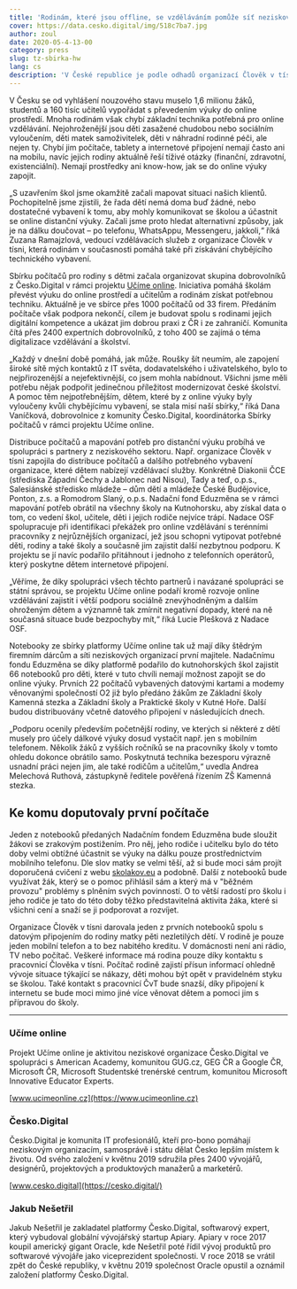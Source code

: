 ```yaml
---
title: 'Rodinám, které jsou offline, se vzděláváním pomůže síť neziskových organizací, dobrovolníků a firem'
cover: https://data.cesko.digital/img/518c7ba7.jpg
author: zoul
date: 2020-05-4-13-00
category: press
slug: tz-sbirka-hw
lang: cs
description: 'V České republice je podle odhadů organizací Člověk v tísni a Nadace OSF kolem 4 000 dětí úplně offline. Další tisíce dětí a rodin nemají potřebné technické vybavení, aby zvládaly distanční výuku, ke které s vyhlášením nouzového stavu musely školy přistoupit. Právě organizace Člověk v tísni a Nadace OSF spolu s iniciativou Česko.Digital a Nadačním fondem Eduzměna se rozhodly situaci řešit a v současnosti koordinují distribuci nebo přímo distribuují počítače do rodin a zajišťují jim potřebnou konektivitu. Jejich práce už má první výsledky.'
---
```


V Česku se od vyhlášení nouzového stavu muselo 1,6 milionu žáků, studentů a 160 tisíc učitelů vypořádat s převedením výuky do online prostředí. Mnoha rodinám však chybí základní technika potřebná pro online vzdělávání. Nejohroženější jsou děti zasažené chudobou nebo sociálním vyloučením, děti matek samoživitelek, děti v náhradní rodinné péči, ale nejen ty. Chybí jim počítače, tablety a internetové připojení nemají často ani na mobilu, navíc jejich rodiny aktuálně řeší tíživé otázky (finanční, zdravotní, existenciální). Nemají prostředky ani know-how, jak se do online výuky zapojit.

„S uzavřením škol jsme okamžitě začali mapovat situaci našich klientů. Pochopitelně jsme zjistili, že řada dětí nemá doma buď žádné, nebo dostatečné vybavení k tomu, aby mohly komunikovat se školou a účastnit se online distanční výuky. Začali jsme proto hledat alternativní způsoby, jak je na dálku doučovat – po telefonu, WhatsAppu, Messengeru, jakkoli,“ říká Zuzana Ramajzlová, vedoucí vzdělávacích služeb z organizace Člověk v tísni, která rodinám v současnosti pomáhá také při získávání chybějícího technického vybavení.

Sbírku počítačů pro rodiny s dětmi začala organizovat skupina dobrovolníků z Česko.Digital v rámci projektu [Učíme online](http://www.ucimeonline.cz/). Iniciativa pomáhá školám převést výuku do online prostředí a učitelům a rodinám získat potřebnou techniku. Aktuálně je ve sbírce přes 1000 počítačů od 33 firem. Předáním počítače však podpora nekončí, cílem je budovat spolu s rodinami jejich digitální kompetence a ukázat jim dobrou praxi z ČR i ze zahraničí. Komunita čítá přes 2400 expertních dobrovolníků, z toho 400 se zajímá o téma digitalizace vzdělávání a školství.

„Každý v dnešní době pomáhá, jak může. Roušky šít neumím, ale zapojení široké sítě mých kontaktů z IT světa, dodavatelského i uživatelského, bylo to nejpřirozenější a nejefektivnější, co jsem mohla nabídnout. Všichni jsme měli potřebu nějak podpořit jedinečnou příležitost modernizovat české školství. A pomoc těm nejpotřebnějším, dětem, které by z online výuky byly vyloučeny kvůli chybějícímu vybavení, se stala misí naší sbírky,“ říká Dana Vaníčková, dobrovolnice z komunity Česko.Digital, koordinátorka Sbírky počítačů v rámci projektu Učíme online.

Distribuce počítačů a mapování potřeb pro distanční výuku probíhá ve spolupráci s partnery z neziskového sektoru. Např. organizace Člověk v tísni zapojila do distribuce počítačů a dalšího potřebného vybavení organizace, které dětem nabízejí vzdělávací služby. Konkrétně Diakonii ČCE (střediska Západní Čechy a Jablonec nad Nisou), Tady a teď, o.p.s., Salesiánské středisko mládeže – dům dětí a mládeže České Budějovice, Ponton, z.s. a Romodrom Slaný, o.p.s. Nadační fond Eduzměna se v rámci mapování potřeb obrátil na všechny školy na Kutnohorsku, aby získal data o tom, co vedení škol, učitele, děti i jejich rodiče nejvíce trápí. Nadace OSF spolupracuje při identifikaci překážek pro online vzdělávání s terénními pracovníky z nejrůznějších organizací, jež jsou schopni vytipovat potřebné děti, rodiny a také školy a současně jim zajistit další nezbytnou podporu. K projektu se jí navíc podařilo přitáhnout i jednoho z telefonních operátorů, který poskytne dětem internetové připojení.

„Věříme, že díky spolupráci všech těchto partnerů i navázané spolupráci se státní správou, se projektu Učíme online podaří kromě rozvoje online vzdělávání zajistit i větší podporu sociálně znevýhodněným a dalším ohroženým dětem a významně tak zmírnit negativní dopady, které na ně současná situace bude bezpochyby mít,“ říká Lucie Plešková z Nadace OSF.

Notebooky ze sbírky platformy Učíme online tak už mají díky štědrým firemním dárcům a síti neziskových organizací první majitele. Nadačnímu fondu Eduzměna se díky platformě podařilo do kutnohorských škol zajistit 66 notebooků pro děti, které v tuto chvíli nemají možnost zapojit se do online výuky. Prvních 22 počítačů vybavených datovými kartami a modemy věnovanými společností O2 již bylo předáno žákům ze Základní školy Kamenná stezka a Základní školy a Praktické školy v Kutné Hoře. Další budou distribuovány včetně datového připojení v následujících dnech.

„Podporu ocenily především početnější rodiny, ve kterých si některé z dětí musely pro účely dálkové výuky dosud vystačit např. jen s mobilním telefonem. Několik žáků z vyšších ročníků se na pracovníky školy v tomto ohledu dokonce obrátilo samo. Poskytnutá technika bezesporu výrazně usnadní práci nejen jim, ale také rodičům a učitelům,“ uvedla Andrea Melechová Ruthová, zástupkyně ředitele pověřená řízením ZŠ Kamenná stezka.

## Ke komu doputovaly první počítače

Jeden z notebooků předaných Nadačním fondem Eduzměna bude sloužit žákovi se zrakovým postižením. Pro něj, jeho rodiče i učitelku bylo do této doby velmi obtížné účastnit se výuky na dálku pouze prostřednictvím mobilního telefonu. Dle slov matky se velmi těší, až si bude moci sám projít doporučená cvičení z webu [skolakov.eu](https://skolakov.eu/) a podobně. Další z notebooků bude využívat žák, který se o pomoc přihlásil sám a který má v "běžném provozu" problémy s plněním svých povinností. O to větší radostí pro školu i jeho rodiče je tato do této doby těžko představitelná aktivita žáka, které si všichni cení a snaží se ji podporovat a rozvíjet.

Organizace Člověk v tísni darovala jeden z prvních notebooků spolu s datovým připojením do rodiny matky pěti nezletilých dětí. V rodině je pouze jeden mobilní telefon a to bez nabitého kreditu. V domácnosti není ani rádio, TV nebo počítač. Veškeré informace má rodina pouze díky kontaktu s pracovnicí Člověka v tísni. Počítač rodině zajistí přísun informací ohledně vývoje situace týkající se nákazy, děti mohou být opět v pravidelném styku se školou. Také kontakt s pracovnicí ČvT bude snazší, díky připojení k internetu se bude moci mimo jiné více věnovat dětem a pomoci jim s přípravou do školy.

---

### Učíme online

Projekt Učíme online je aktivitou neziskové organizace Česko.Digital ve spolupráci s American Academy, komunitou GUG.cz, GEG ČR a Google ČR, Microsoft ČR, Microsoft Studentské trenérské centrum, komunitou Microsoft Innovative Educator Experts.

[www.ucimeonline.cz](https://www.ucimeonline.cz)

### Česko.Digital

Česko.Digital je komunita IT profesionálů, kteří pro-bono pomáhají neziskovým organizacím, samosprávě i státu dělat Česko lepším místem k životu. Od svého založení v květnu 2019 sdružila přes 2400 vývojářů, designérů, projektových a produktových manažerů a marketérů.

[www.cesko.digital](https://cesko.digital/)

### Jakub Nešetřil

Jakub Nešetřil je zakladatel platformy Česko.Digital, softwarový expert, který vybudoval globální vývojářský startup Apiary. Apiary v roce 2017 koupil americký gigant Oracle, kde Nešetřil poté řídil vývoj produktů pro softwarové vývojáře jako viceprezident společnosti. V roce 2018 se vrátil zpět do České republiky, v květnu 2019 společnost Oracle opustil a oznámil založení platformy Česko.Digital.
